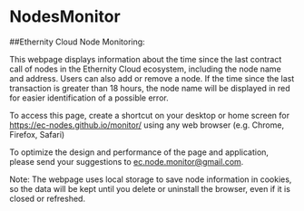 # NodesMonitor
##Ethernity Cloud Node Monitoring:

This webpage displays information about the time since the last contract call of nodes in the Ethernity Cloud ecosystem, including the node name and address. Users can also add or remove a node. If the time since the last transaction is greater than 18 hours, the node name will be displayed in red for easier identification of a possible error.

To access this page, create a shortcut on your desktop or home screen for https://ec-nodes.github.io/monitor/ using any web browser (e.g. Chrome, Firefox, Safari)

To optimize the design and performance of the page and application, please send your suggestions to ec.node.monitor@gmail.com.

Note: The webpage uses local storage to save node information in cookies, so the data will be kept until you delete or uninstall the browser, even if it is closed or refreshed.
